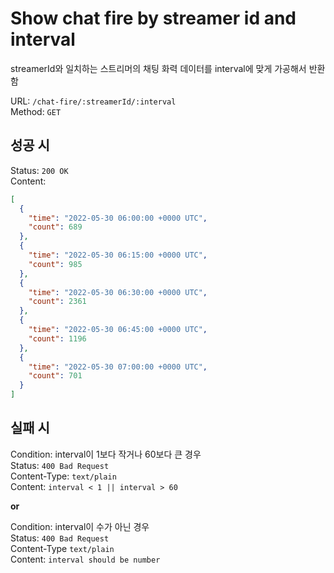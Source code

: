 # Show chat fire by streamer id and interval

streamerId와 일치하는 스트리머의 채팅 화력 데이터를 interval에 맞게 가공해서 반환함

URL: `/chat-fire/:streamerId/:interval`  
Method: `GET`

## 성공 시

Status: `200 OK`  
Content:
```json
[
  {
    "time": "2022-05-30 06:00:00 +0000 UTC",
    "count": 689
  },
  {
    "time": "2022-05-30 06:15:00 +0000 UTC",
    "count": 985
  },
  {
    "time": "2022-05-30 06:30:00 +0000 UTC",
    "count": 2361
  },
  {
    "time": "2022-05-30 06:45:00 +0000 UTC",
    "count": 1196
  },
  {
    "time": "2022-05-30 07:00:00 +0000 UTC",
    "count": 701
  }
]
```
## 실패 시

Condition: interval이 1보다 작거나 60보다 큰 경우  
Status: `400 Bad Request`  
Content-Type: `text/plain`  
Content: `interval < 1 || interval > 60`  

**or**

Condition: interval이 수가 아닌 경우  
Status: `400 Bad Request`  
Content-Type `text/plain`  
Content: `interval should be number`  
